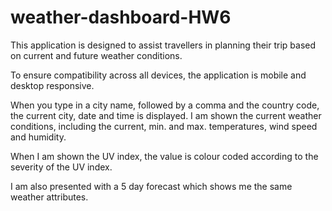 # weather-dashboard-HW6

This application is designed to assist travellers in planning their trip based on current and future weather conditions.

To ensure compatibility across all devices, the application is mobile and desktop responsive.

When you type in a city name, followed by a comma and the country code, the current city, date and time is displayed. I am shown the current weather conditions, including the current, min. and max. temperatures, wind speed and humidity. 

When I am shown the UV index, the value is colour coded according to the severity of the UV index. 

I am also presented with a 5 day forecast which shows me the same weather attributes. 